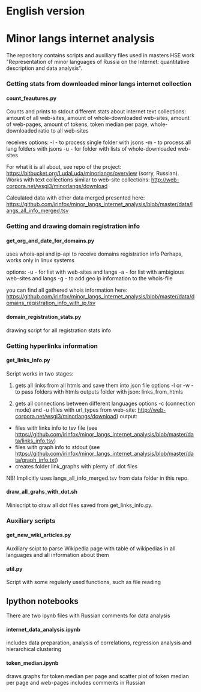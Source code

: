 # English version
# Minor langs internet analysis
The repository contains scripts and auxiliary files used in masters HSE work "Representation of minor languages of Russia on the Internet: quantitative
description and data analysis".

### Getting stats from downloaded minor langs internet collection
#### count_feautures.py

Counts and prints to stdout different stats about internet text collections: 
amount of all web-sites, amount of whole-downloaded web-sites, amount of web-pages, amount of tokens, token median per page,
whole-downloaded ratio to all web-sites

receives options:
-l - to process single folder with jsons
-m - to process all lang folders with jsons
-u - for folder with lists of whole-downloaded web-sites

For what it is all about, see repo of the project: https://bitbucket.org/LudaLuda/minorlangs/overview  (sorry, Russian).
Works with text collections similar to web-site collections: http://web-corpora.net/wsgi3/minorlangs/download

Calculated data with other data merged presented here: 
https://github.com/irinfox/minor_langs_internet_analysis/blob/master/data/langs_all_info_merged.tsv

### Getting and drawing domain registration info
#### get_org_and_date_for_domains.py

uses whois-api and ip-api to receive domains registration info
Perhaps, works only in linux systems

options:
-u - for list with web-sites and langs
-a - for list with ambigious web-sites and langs
-g - to add geo ip information to the whois-file

you can find all gathered whois information here: 
https://github.com/irinfox/minor_langs_internet_analysis/blob/master/data/domains_registration_info_with_ip.tsv

#### domain_registration_stats.py

drawing script for all registration stats info

### Getting hyperlinks information
#### get_links_info.py

Script works in two stages:
1. gets all links from all htmls and save them into json file
options -l or -w - to pass folders with htmls
outputs folder with json: links_from_htmls

2. gets all connections between different languages 
options -c (connection mode) and -u (files with url_types from web-site: http://web-corpora.net/wsgi3/minorlangs/download)
output:
* files with links info to tsv file (see https://github.com/irinfox/minor_langs_internet_analysis/blob/master/data/links_info.tsv)
* files with graph info to stdout (see https://github.com/irinfox/minor_langs_internet_analysis/blob/master/data/graph_info.txt)
* creates folder link_graphs with plenty of .dot files

NB! Implicitly uses langs_all_info_merged.tsv from data folder in this repo.

#### draw_all_grahs_with_dot.sh

Miniscript to draw all dot files saved from get_links_info.py.

### Auxiliary scripts
#### get_new_wiki_articles.py

Auxiliary scipt to parse Wikipedia page with table of wikipedias in all languages and all information about them

#### util.py

Script with some regularly used functions, such as file reading

## Ipython notebooks
There are two ipynb files with Russian comments for data analysis

#### internet_data_analysis.ipynb

includes data preparation, analysis of correlations, regression analysis and hierarchical clustering

#### token_median.ipynb

draws graphs for token median per page and scatter plot of token median per page and web-pages
includes comments in Russian



